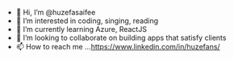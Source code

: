 - 👋 Hi, I’m @huzefasaifee
- 👀 I’m interested in coding, singing, reading
- 🌱 I’m currently learning Azure, ReactJS
- 💞️ I’m looking to collaborate on building apps that satisfy clients
- 📫 How to reach me ...https://www.linkedin.com/in/huzefans/

<!---
huzefasaifee/huzefasaifee is a ✨ special ✨ repository because its `README.md` (this file) appears on your GitHub profile.
You can click the Preview link to take a look at your changes.
--->

